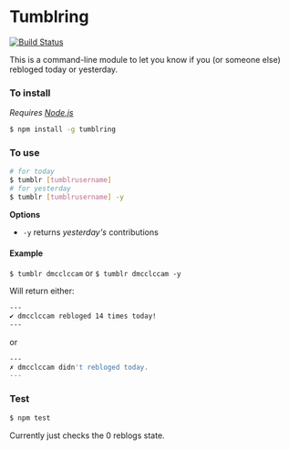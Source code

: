 # Tumblring

[![Build Status](https://travis-ci.org/dmcclccam/gardening.svg?branch=master)](https://travis-ci.org/dmcclccam/gardening)

This is a command-line module to let you know if you (or someone else) rebloged today or yesterday.

### To install

_Requires [Node.js](http://www.nodejs.org)_

```bash
$ npm install -g tumblring
```

### To use

```bash
# for today
$ tumblr [tumblrusername]
# for yesterday
$ tumblr [tumblrusername] -y
```

**Options**
- `-y` returns _yesterday's_ contributions

#### Example

`$ tumblr dmcclccam` or `$ tumblr dmcclccam -y`

Will return either:

```Bash
---
✔︎ dmcclccam rebloged 14 times today!
---
```
or

```Bash
---
✗ dmcclccam didn't rebloged today.
---
```

### Test

```Bash
$ npm test
```

Currently just checks the 0 reblogs state.